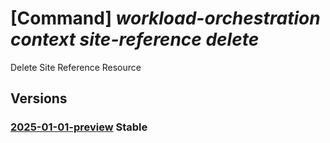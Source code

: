 # [Command] _workload-orchestration context site-reference delete_

Delete Site Reference Resource

## Versions

### [2025-01-01-preview](/Resources/mgmt-plane/L3N1YnNjcmlwdGlvbnMve30vcmVzb3VyY2Vncm91cHMve30vcHJvdmlkZXJzL21pY3Jvc29mdC5lZGdlL2NvbnRleHRzL3t9L3NpdGVyZWZlcmVuY2VzL3t9/2025-01-01-preview.xml) **Stable**

<!-- mgmt-plane /subscriptions/{}/resourcegroups/{}/providers/microsoft.edge/contexts/{}/sitereferences/{} 2025-01-01-preview -->
